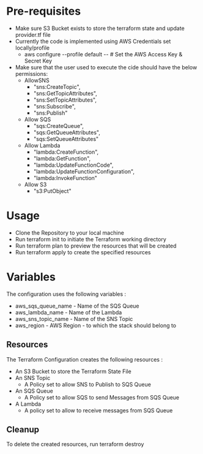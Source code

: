 # Pre-requisites 

- Make sure S3 Bucket exists to store the terraform state and update provider.tf file 
- Currently the code is implemented using AWS Credentials set locally/profile  
	- aws configure --profile default
	 			-- # Set the AWS Access Key & Secret Key 
- Make sure that the user used to execute the cide should  have the below permissions:
	- AllowSNS 
		- "sns:CreateTopic",
        - "sns:GetTopicAttributes",
        - "sns:SetTopicAttributes",
        - "sns:Subscribe",
        - "sns:Publish"
	- Allow SQS 
		- "sqs:CreateQueue",
        - "sqs:GetQueueAttributes",
        - "sqs:SetQueueAttributes"
	- Allow Lambda
		- "lambda:CreateFunction",
        - "lambda:GetFunction",
        - "lambda:UpdateFunctionCode",
        - "lambda:UpdateFunctionConfiguration",
        - "lambda:InvokeFunction"
	- Allow S3 
		- "s3:PutObject"

# Usage

- Clone the Repository to your local machine 
- Run terraform init to initiate the Terraform working directory 
- Run terraform plan to preview the resources that will be created
- Run terraform apply to create the specified resources 

# Variables

The configuration uses the following variables :

- aws_sqs_queue_name - Name of the SQS Queue 
- aws_lambda_name - Name of the Lambda 
- aws_sns_topic_name - Name of the SNS Topic 
- aws_region - AWS Region - to which the stack should belong to 

## Resources
The Terraform Configuration creates the following resources : 

- An S3 Bucket to store the Terraform State File
- An SNS Topic 
	-  A Policy set to allow SNS to Publish to SQS Queue 
- An SQS Queue
	- A Policy set to allow SQS to send Messages from SQS Queue
- A Lambda 
	- A policy set to allow to receive messages from SQS Queue 

## Cleanup
To delete the created resources, run terraform destroy 
